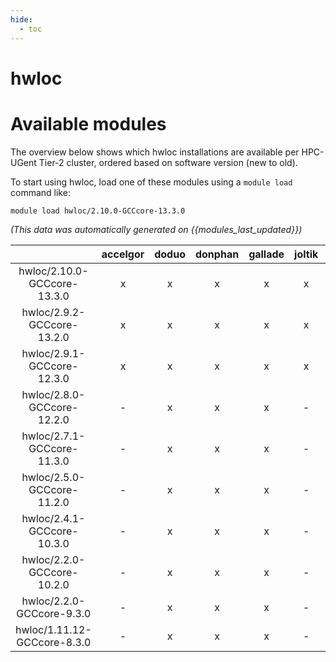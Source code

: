 ```yaml
---
hide:
  - toc
---
```


hwloc
=====

# Available modules


The overview below shows which hwloc installations are available per HPC-UGent Tier-2 cluster, ordered based on software version (new to old).

To start using hwloc, load one of these modules using a `module load` command like:

```shell
module load hwloc/2.10.0-GCCcore-13.3.0
```

*(This data was automatically generated on {{modules_last_updated}})*  

| |accelgor|doduo|donphan|gallade|joltik|shinx|
| :---: | :---: | :---: | :---: | :---: | :---: | :---: |
|hwloc/2.10.0-GCCcore-13.3.0|x|x|x|x|x|x|
|hwloc/2.9.2-GCCcore-13.2.0|x|x|x|x|x|x|
|hwloc/2.9.1-GCCcore-12.3.0|x|x|x|x|x|x|
|hwloc/2.8.0-GCCcore-12.2.0|-|x|x|x|-|x|
|hwloc/2.7.1-GCCcore-11.3.0|-|x|x|x|-|x|
|hwloc/2.5.0-GCCcore-11.2.0|-|x|x|x|-|-|
|hwloc/2.4.1-GCCcore-10.3.0|-|x|x|x|-|-|
|hwloc/2.2.0-GCCcore-10.2.0|-|x|x|x|-|-|
|hwloc/2.2.0-GCCcore-9.3.0|-|x|x|x|-|-|
|hwloc/1.11.12-GCCcore-8.3.0|-|x|x|x|-|-|
